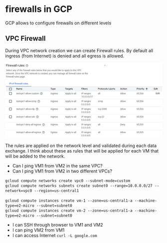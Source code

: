 # firewalls in GCP

GCP allows to configure firewalls on different levels

## VPC Firewall
During VPC network creation we can create Firewall rules. By default all ingress (from Internet) is denied and all egress is allowed. 

![VPCFirewall](./Images/Firewalls/VPCFirewall.png)

The rules are applied on the network level and validated during each data exchange. I think about these as rules that will be applied for each VM that will be added to the network. 

- Can I ping VM1 from VM2 in the same VPC?
- Can I ping VM1 from VM2 in two different VPCs?

```
gcloud compute networks create vpc0 --subnet-mode=custom
gcloud compute networks subnets create subnet0 --range=10.0.0.0/27 --network=vpc0 --region=us-central1

gcloud compute instances create vm-1 --zone=us-central1-a --machine-type=e2-micro --subnet=subnet0
gcloud compute instances create vm-2 --zone=us-central1-a --machine-type=e2-micro --subnet=subnet0
```

- I can SSH through browser to VM1 and VM2
- I can ping VM2 from VM1
- I can access Internet ```curl -L google.com```

